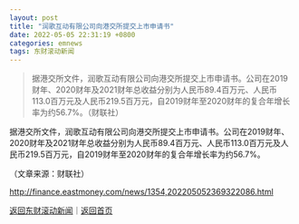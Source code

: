 ```yaml
---
layout: post
title: "润歌互动有限公司向港交所提交上市申请书"
date: 2022-05-05 22:31:19 +0800
categories: emnews
tags: 东财滚动新闻
---
```

> 据港交所文件，润歌互动有限公司向港交所提交上市申请书。公司在2019财年、2020财年及2021财年总收益分别为人民币89.4百万元、人民币113.0百万元及人民币219.5百万元，自2019财年至2020财年的复合年增长率为约56.7%。（财联社）

<p>据港交所文件，润歌互动有限公司向港交所提交上市申请书。公司在2019财年、2020财年及2021财年总收益分别为人民币89.4百万元、人民币113.0百万元及人民币219.5百万元，自2019财年至2020财年的复合年增长率为约56.7%。 </p><p class="em_media">（文章来源：财联社）</p>

<http://finance.eastmoney.com/news/1354,202205052369322086.html>

[返回东财滚动新闻](//finews.withounder.com/emnews/)｜[返回首页](//finews.withounder.com/)